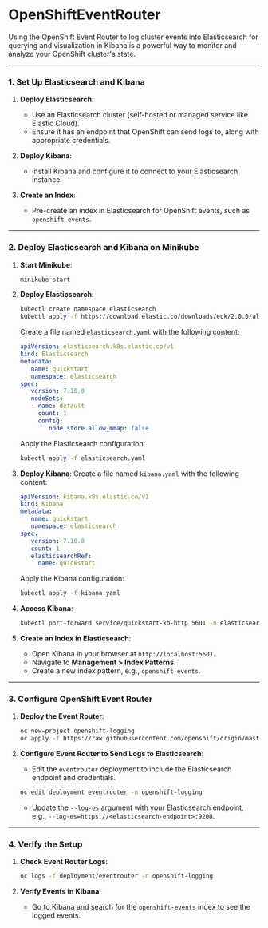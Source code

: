 # OpenShiftEventRouter
Using the OpenShift Event Router to log cluster events into Elasticsearch for querying and visualization in Kibana is a powerful way to monitor and analyze your OpenShift cluster's state.

---

### **1. Set Up Elasticsearch and Kibana**

1. **Deploy Elasticsearch**:
    - Use an Elasticsearch cluster (self-hosted or managed service like Elastic Cloud).
    - Ensure it has an endpoint that OpenShift can send logs to, along with appropriate credentials.

2. **Deploy Kibana**:
    - Install Kibana and configure it to connect to your Elasticsearch instance.

3. **Create an Index**:
    - Pre-create an index in Elasticsearch for OpenShift events, such as `openshift-events`.

---

### **2. Deploy Elasticsearch and Kibana on Minikube**

1. **Start Minikube**:
     ```sh
     minikube start
     ```

2. **Deploy Elasticsearch**:
     ```sh
     kubectl create namespace elasticsearch
     kubectl apply -f https://download.elastic.co/downloads/eck/2.0.0/all-in-one.yaml
     ```

     Create a file named `elasticsearch.yaml` with the following content:
     ```yaml
     apiVersion: elasticsearch.k8s.elastic.co/v1
     kind: Elasticsearch
     metadata:
        name: quickstart
        namespace: elasticsearch
     spec:
        version: 7.10.0
        nodeSets:
        - name: default
          count: 1
          config:
             node.store.allow_mmap: false
     ```

     Apply the Elasticsearch configuration:
     ```sh
     kubectl apply -f elasticsearch.yaml
     ```

3. **Deploy Kibana**:
     Create a file named `kibana.yaml` with the following content:
     ```yaml
     apiVersion: kibana.k8s.elastic.co/v1
     kind: Kibana
     metadata:
        name: quickstart
        namespace: elasticsearch
     spec:
        version: 7.10.0
        count: 1
        elasticsearchRef:
          name: quickstart
     ```

     Apply the Kibana configuration:
     ```sh
     kubectl apply -f kibana.yaml
     ```

4. **Access Kibana**:
     ```sh
     kubectl port-forward service/quickstart-kb-http 5601 -n elasticsearch
     ```

5. **Create an Index in Elasticsearch**:
     - Open Kibana in your browser at `http://localhost:5601`.
     - Navigate to **Management > Index Patterns**.
     - Create a new index pattern, e.g., `openshift-events`.

---

### **3. Configure OpenShift Event Router**

1. **Deploy the Event Router**:
     ```sh
     oc new-project openshift-logging
     oc apply -f https://raw.githubusercontent.com/openshift/origin/master/examples/logging/eventrouter.yaml
     ```

2. **Configure Event Router to Send Logs to Elasticsearch**:
     - Edit the `eventrouter` deployment to include the Elasticsearch endpoint and credentials.
     ```sh
     oc edit deployment eventrouter -n openshift-logging
     ```
     - Update the `--log-es` argument with your Elasticsearch endpoint, e.g., `--log-es=https://<elasticsearch-endpoint>:9200`.

---

### **4. Verify the Setup**

1. **Check Event Router Logs**:
     ```sh
     oc logs -f deployment/eventrouter -n openshift-logging
     ```

2. **Verify Events in Kibana**:
     - Go to Kibana and search for the `openshift-events` index to see the logged events.